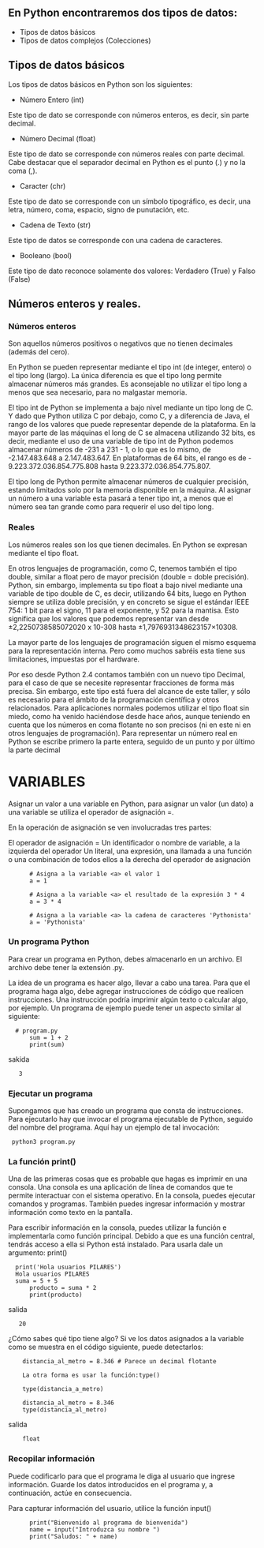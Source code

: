 ## En Python encontraremos dos tipos de datos:

* Tipos de datos básicos
* Tipos de datos complejos (Colecciones) 

## Tipos de datos básicos
Los tipos de datos básicos en Python son los siguientes:

* Número Entero (int)

Este tipo de dato se corresponde con números enteros, es decir, sin parte decimal.

* Número Decimal (float)

Este tipo de dato se corresponde con números reales con parte decimal. Cabe destacar que el separador decimal en Python es el punto (.) y no la coma (,).

* Caracter (chr)

Este tipo de dato se corresponde con un símbolo tipográfico, es decir, una letra, número, coma, espacio, signo de punutación, etc.

* Cadena de Texto (str)

Este tipo de datos se corresponde con una cadena de caracteres.

* Booleano (bool)

Este tipo de dato reconoce solamente dos valores: Verdadero (True) y Falso (False)

## Números enteros y reales.
### Números enteros
Son aquellos números positivos o negativos que no tienen decimales (además del cero).

En Python se pueden representar mediante el tipo int (de integer, entero) o el tipo long (largo). La única diferencia es que el tipo long permite almacenar números más grandes. Es aconsejable no utilizar el tipo long a menos que sea necesario, para no malgastar memoria.

El tipo int de Python se implementa a bajo nivel mediante un tipo long de C. Y dado que Python utiliza C por debajo, como C, y a diferencia de Java, el rango de los valores que puede representar depende de la plataforma. En la mayor parte de las máquinas el long de C se almacena utilizando 32 bits, es decir, mediante el uso de una variable de tipo int de Python podemos almacenar números de -231 a 231 - 1, o lo que es lo mismo, de -2.147.483.648 a 2.147.483.647. En plataformas de 64 bits, el rango es de - 9.223.372.036.854.775.808 hasta 9.223.372.036.854.775.807.

El tipo long de Python permite almacenar números de cualquier precisión, estando limitados solo por la memoria disponible en la máquina. Al asignar un número a una variable esta pasará a tener tipo int, a menos que el número sea tan grande como para requerir el uso del tipo long.

### Reales
Los números reales son los que tienen decimales. En Python se expresan mediante el tipo float.

En otros lenguajes de programación, como C, tenemos también el tipo double, similar a float pero de mayor precisión (double = doble precisión). Python, sin embargo, implementa su tipo float a bajo nivel mediante una variable de tipo double de C, es decir, utilizando 64 bits, luego en Python siempre se utiliza doble precisión, y en concreto se sigue el estándar IEEE 754: 1 bit para el signo, 11 para el exponente, y 52 para la mantisa. Esto significa que los valores que podemos representar van desde ±2,2250738585072020 x 10-308 hasta ±1,7976931348623157×10308.

La mayor parte de los lenguajes de programación siguen el mismo esquema para la representación interna. Pero como muchos sabréis esta tiene sus limitaciones, impuestas por el hardware.

Por eso desde Python 2.4 contamos también con un nuevo tipo Decimal, para el caso de que se necesite representar fracciones de forma más precisa. Sin embargo, este tipo está fuera del alcance de este taller, y sólo es necesario para el ámbito de la programación científica y otros relacionados. Para aplicaciones normales podemos utilizar el tipo float sin miedo, como ha venido haciéndose desde hace años, aunque teniendo en cuenta que los números en coma flotante no son precisos (ni en este ni en otros lenguajes de programación). Para representar un número real en Python se escribe primero la parte entera, seguido de un punto y por último la parte decimal

# VARIABLES
Asignar un valor a una variable en Python, para asignar un valor (un dato) a una variable se utiliza el operador de asignación =.

En la operación de asignación se ven involucradas tres partes:

El operador de asignación = Un identificador o nombre de variable, a la izquierda del operador Un literal, una expresión, una llamada a una función o una combinación de todos ellos a la derecha del operador de asignación

          # Asigna a la variable <a> el valor 1
          a = 1

          # Asigna a la variable <a> el resultado de la expresión 3 * 4
          a = 3 * 4

          # Asigna a la variable <a> la cadena de caracteres 'Pythonista'
          a = 'Pythonista'
        
### Un programa Python
Para crear un programa en Python, debes almacenarlo en un archivo. El archivo debe tener la extensión .py.

La idea de un programa es hacer algo, llevar a cabo una tarea. Para que el programa haga algo, debe agregar instrucciones de código que realicen instrucciones. Una instrucción podría imprimir algún texto o calcular algo, por ejemplo. Un programa de ejemplo puede tener un aspecto similar al siguiente:

      # program.py
          sum = 1 + 2
          print(sum)
     
sakida
         
       3

### Ejecutar un programa

Supongamos que has creado un programa que consta de instrucciones. Para ejecutarlo hay que invocar el programa ejecutable de Python, seguido del nombre del programa. Aquí hay un ejemplo de tal invocación:

     python3 program.py

### La función print()
Una de las primeras cosas que es probable que hagas es imprimir en una consola. Una consola es una aplicación de línea de comandos que te permite interactuar con el sistema operativo. En la consola, puedes ejecutar comandos y programas. También puedes ingresar información y mostrar información como texto en la pantalla.

Para escribir información en la consola, puedes utilizar la función e implementarla como función principal. Debido a que es una función central, tendrás acceso a ella si Python está instalado. Para usarla dale un argumento: print()

      print('Hola usuarios PILARES')
      Hola usuarios PILARES
      suma = 5 + 5 
          producto = suma * 2
          print(producto)
          
salida

       20
       
¿Cómo sabes qué tipo tiene algo? Si ve los datos asignados a la variable como se muestra en el código siguiente, puede detectarlos:

        distancia_al_metro = 8.346 # Parece un decimal flotante

        La otra forma es usar la función:type()

        type(distancia_a_metro)

        distancia_al_metro = 8.346
        type(distancia_al_metro)
        
salida

        float

### Recopilar información
Puede codificarlo para que el programa le diga al usuario que ingrese información. Guarde los datos introducidos en el programa y, a continuación, actúe en consecuencia.

Para capturar información del usuario, utilice la función input()

          print("Bienvenido al programa de bienvenida") 
          name = input("Introduzca su nombre ") 
          print("Saludos: " + name)


